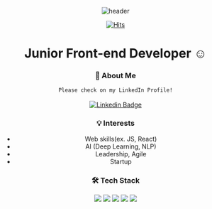 <div align="center">
 
![header](https://capsule-render.vercel.app/api?type=cylinder&color=auto&height=150&section=header&text=Dahee%20Jo&fontSize=50&animation=twinkling)

[![Hits](https://hits.seeyoufarm.com/api/count/incr/badge.svg?url=https%3A%2F%2Fgithub.com%2Fdaheejo&count_bg=%23DDDFDB&title_bg=%23E58EBD&icon=&icon_color=%23E7E7E7&title=hits&edge_flat=false)](https://hits.seeyoufarm.com)

# Junior Front-end Developer ☺️

### 💁‍ About Me
 `Please check on my LinkedIn Profile!`  <br><br>
 [![Linkedin Badge](https://img.shields.io/badge/-LinkedIn-blue?style=flat-square&logo=Linkedin&logoColor=white&link=https://www.linkedin.com/in/dahee-jo-958099188/)](https://www.linkedin.com/in/dahee-jo-958099188/)

### 💡 Interests
 - Web skills(ex. JS, React)
 - AI (Deep Learning, NLP)
 - Leadership, Agile
 - Startup

### 🛠 Tech Stack
<img src="https://img.shields.io/badge/Python-3766AB?style=flat-square&logo=Python&logoColor=white"/></a> <img src="https://img.shields.io/badge/HTML5-E34F26?style=flat-square&logo=HTML5&logoColor=white"/></a> <img src="https://img.shields.io/badge/CSS3-1572B6?style=flat-square&logo=CSS3&logoColor=white"/></a> <img src="https://img.shields.io/badge/JavaScript-F7DF1E?style=flat-square&logo=JavaScript&logoColor=white"/></a> <img src="https://img.shields.io/badge/React-61DAFB?style=flat-square&logo=React&logoColor=white"/></a>

</div>
